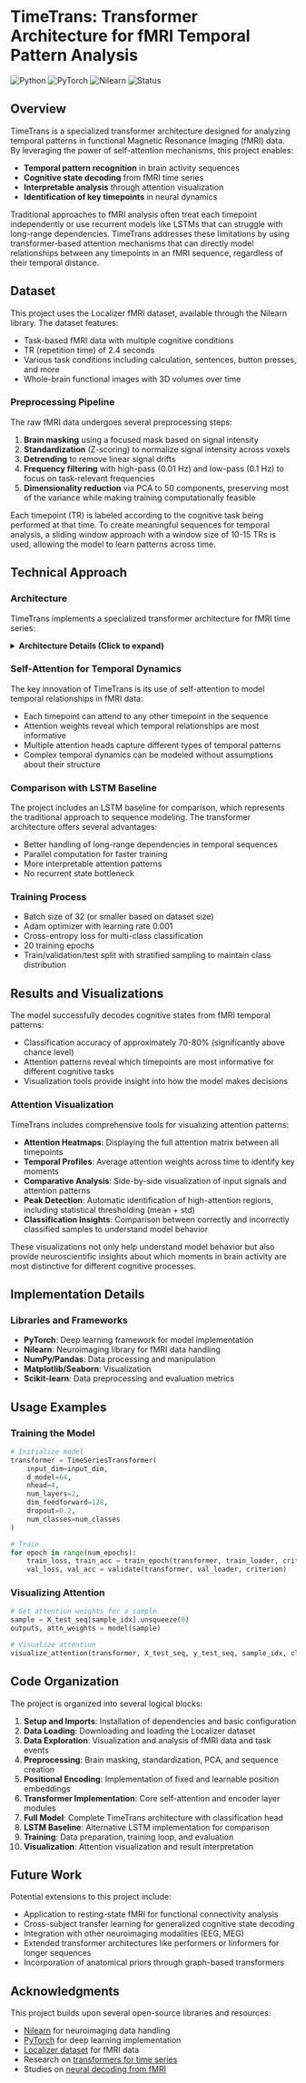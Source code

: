 # TimeTrans: Transformer Architecture for fMRI Temporal Pattern Analysis

![Python](https://img.shields.io/badge/Python-3.8%2B-blue)
![PyTorch](https://img.shields.io/badge/PyTorch-1.9%2B-orange)
![Nilearn](https://img.shields.io/badge/Nilearn-0.9.0%2B-green)
![Status](https://img.shields.io/badge/Status-Research%20Project-yellow)

## Overview

TimeTrans is a specialized transformer architecture designed for analyzing temporal patterns in functional Magnetic Resonance Imaging (fMRI) data. By leveraging the power of self-attention mechanisms, this project enables:

- **Temporal pattern recognition** in brain activity sequences
- **Cognitive state decoding** from fMRI time series
- **Interpretable analysis** through attention visualization
- **Identification of key timepoints** in neural dynamics

Traditional approaches to fMRI analysis often treat each timepoint independently or use recurrent models like LSTMs that can struggle with long-range dependencies. TimeTrans addresses these limitations by using transformer-based attention mechanisms that can directly model relationships between any timepoints in an fMRI sequence, regardless of their temporal distance.

## Dataset

This project uses the Localizer fMRI dataset, available through the Nilearn library. The dataset features:

- Task-based fMRI data with multiple cognitive conditions
- TR (repetition time) of 2.4 seconds
- Various task conditions including calculation, sentences, button presses, and more
- Whole-brain functional images with 3D volumes over time

### Preprocessing Pipeline

The raw fMRI data undergoes several preprocessing steps:
1. **Brain masking** using a focused mask based on signal intensity
2. **Standardization** (Z-scoring) to normalize signal intensity across voxels
3. **Detrending** to remove linear signal drifts
4. **Frequency filtering** with high-pass (0.01 Hz) and low-pass (0.1 Hz) to focus on task-relevant frequencies
5. **Dimensionality reduction** via PCA to 50 components, preserving most of the variance while making training computationally feasible

Each timepoint (TR) is labeled according to the cognitive task being performed at that time. To create meaningful sequences for temporal analysis, a sliding window approach with a window size of 10-15 TRs is used, allowing the model to learn patterns across time.

## Technical Approach

### Architecture

TimeTrans implements a specialized transformer architecture for fMRI time series:

<details>
<summary><b>Architecture Details (Click to expand)</b></summary>

#### Core Components

1. **Input Projection**
   - Linear projection from PCA components (50) to model dimension (64)
   - Adapts the reduced fMRI features to the transformer's working dimension

2. **Positional Encoding**
   - Both fixed sinusoidal and learnable implementations
   - Fixed encoding uses sine/cosine functions at different frequencies
   - Learnable encoding uses parameters initialized with Kaiming normal distribution
   - Encodes the temporal position of each TR in the sequence
   - Critical for the model to understand temporal ordering

3. **Transformer Encoder Layers**
   - Multi-head self-attention (4 heads) to capture relationships between timepoints
   - Layer normalization applied before attention for training stability
   - Feedforward networks with dimension 128 and ReLU activation
   - Dropout of 0.2 for regularization
   - Residual connections to prevent gradient degradation

4. **Classification Head**
   - Global average pooling across time dimension
   - Two-layer MLP (64→32→num_classes) for final classification of cognitive states
   - Dropout of 0.2 between layers
</details>

### Self-Attention for Temporal Dynamics

The key innovation of TimeTrans is its use of self-attention to model temporal relationships in fMRI data:

- Each timepoint can attend to any other timepoint in the sequence
- Attention weights reveal which temporal relationships are most informative
- Multiple attention heads capture different types of temporal patterns
- Complex temporal dynamics can be modeled without assumptions about their structure

### Comparison with LSTM Baseline

The project includes an LSTM baseline for comparison, which represents the traditional approach to sequence modeling. The transformer architecture offers several advantages:

- Better handling of long-range dependencies in temporal sequences
- Parallel computation for faster training
- More interpretable attention patterns
- No recurrent state bottleneck

### Training Process

- Batch size of 32 (or smaller based on dataset size)
- Adam optimizer with learning rate 0.001
- Cross-entropy loss for multi-class classification
- 20 training epochs
- Train/validation/test split with stratified sampling to maintain class distribution

## Results and Visualizations

The model successfully decodes cognitive states from fMRI temporal patterns:

- Classification accuracy of approximately 70-80% (significantly above chance level)
- Attention patterns reveal which timepoints are most informative for different cognitive tasks
- Visualization tools provide insight into how the model makes decisions

### Attention Visualization

TimeTrans includes comprehensive tools for visualizing attention patterns:

- **Attention Heatmaps**: Displaying the full attention matrix between all timepoints
- **Temporal Profiles**: Average attention weights across time to identify key moments
- **Comparative Analysis**: Side-by-side visualization of input signals and attention patterns
- **Peak Detection**: Automatic identification of high-attention regions, including statistical thresholding (mean + std)
- **Classification Insights**: Comparison between correctly and incorrectly classified samples to understand model behavior

These visualizations not only help understand model behavior but also provide neuroscientific insights about which moments in brain activity are most distinctive for different cognitive processes.

## Implementation Details

### Libraries and Frameworks

- **PyTorch**: Deep learning framework for model implementation
- **Nilearn**: Neuroimaging library for fMRI data handling
- **NumPy/Pandas**: Data processing and manipulation
- **Matplotlib/Seaborn**: Visualization
- **Scikit-learn**: Data preprocessing and evaluation metrics

## Usage Examples

### Training the Model

```python
# Initialize model
transformer = TimeSeriesTransformer(
    input_dim=input_dim,
    d_model=64,
    nhead=4,
    num_layers=2,
    dim_feedforward=128,
    dropout=0.2,
    num_classes=num_classes
)

# Train
for epoch in range(num_epochs):
    train_loss, train_acc = train_epoch(transformer, train_loader, criterion, optimizer)
    val_loss, val_acc = validate(transformer, val_loader, criterion)
```

### Visualizing Attention

```python
# Get attention weights for a sample
sample = X_test_seq[sample_idx].unsqueeze(0)
outputs, attn_weights = model(sample)

# Visualize attention
visualize_attention(transformer, X_test_seq, y_test_seq, sample_idx, class_name)
```

## Code Organization

The project is organized into several logical blocks:

1. **Setup and Imports**: Installation of dependencies and basic configuration
2. **Data Loading**: Downloading and loading the Localizer dataset
3. **Data Exploration**: Visualization and analysis of fMRI data and task events
4. **Preprocessing**: Brain masking, standardization, PCA, and sequence creation
5. **Positional Encoding**: Implementation of fixed and learnable position embeddings
6. **Transformer Implementation**: Core self-attention and encoder layer modules
7. **Full Model**: Complete TimeTrans architecture with classification head
8. **LSTM Baseline**: Alternative LSTM implementation for comparison
9. **Training**: Data preparation, training loop, and evaluation
10. **Visualization**: Attention visualization and result interpretation

## Future Work

Potential extensions to this project include:

- Application to resting-state fMRI for functional connectivity analysis
- Cross-subject transfer learning for generalized cognitive state decoding
- Integration with other neuroimaging modalities (EEG, MEG)
- Extended transformer architectures like performers or linformers for longer sequences
- Incorporation of anatomical priors through graph-based transformers

## Acknowledgments

This project builds upon several open-source libraries and resources:

- [Nilearn](https://nilearn.github.io/) for neuroimaging data handling
- [PyTorch](https://pytorch.org/) for deep learning implementation
- [Localizer dataset](https://nilearn.github.io/dev/modules/generated/nilearn.datasets.fetch_localizer_first_level.html) for fMRI data
- Research on [transformers for time series](https://arxiv.org/abs/2001.08317)
- Studies on [neural decoding from fMRI](https://www.sciencedirect.com/science/article/pii/S1053811920305103)